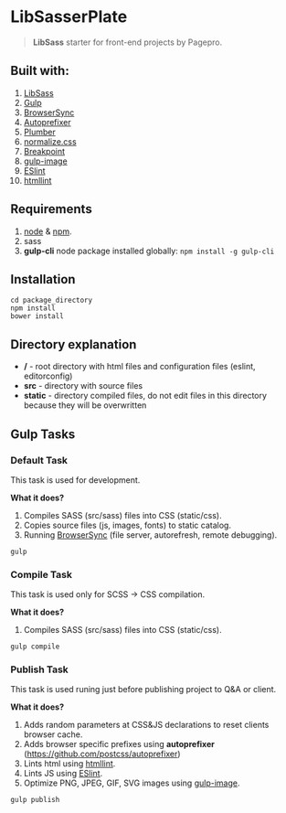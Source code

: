 # LibSasserPlate

> **LibSass** starter for front-end projects by Pagepro.

## Built with:

1. [LibSass](http://libsass.org)
2. [Gulp](http://gulpjs.com/)
3. [BrowserSync](http://www.browsersync.io/)
4. [Autoprefixer](https://github.com/sindresorhus/gulp-autoprefixer)
5. [Plumber](https://github.com/floatdrop/gulp-plumber)
6. [normalize.css](https://necolas.github.io/normalize.css/)
7. [Breakpoint](http://breakpoint-sass.com/)
8. [gulp-image](https://github.com/1000ch/gulp-image)
9. [ESlint](https://github.com/adametry/gulp-eslint)
10. [htmllint](https://github.com/htmllint/htmllint/)

## Requirements
1. [node](https://nodejs.org/en/) & [npm](https://docs.npmjs.com/cli/install).
2. sass
3. **gulp-cli** node package installed globally:
`npm install -g gulp-cli`

## Installation

```shell
cd package_directory
npm install
bower install
```

## Directory explanation

* **/** - root directory with html files and configuration files (eslint, editorconfig)
* **src** - directory with source files
* **static** - directory compiled files, do not edit files in this directory because they will be overwritten

## Gulp Tasks

### Default Task

This task is used for development.

**What it does?**

1. Compiles SASS (src/sass) files into CSS (static/css).
2. Copies source files (js, images, fonts) to static catalog.
3. Running [BrowserSync](http://www.browsersync.io/) (file server, autorefresh, remote debugging).

```shell
gulp
```

### Compile Task

This task is used only for SCSS -> CSS compilation.

**What it does?**

1. Compiles SASS (src/sass) files into CSS (static/css).

```shell
gulp compile
```

### Publish Task

This task is used runing just before publishing project to Q&A or client.

**What it does?**

1. Adds random parameters at CSS&JS declarations to reset clients browser cache.
2. Adds browser specific prefixes using **autoprefixer** (https://github.com/postcss/autoprefixer)
3. Lints html using [htmllint](https://github.com/htmllint/htmllint/).
4. Lints JS using [ESlint](https://github.com/adametry/gulp-eslint).
5. Optimize PNG, JPEG, GIF, SVG images using [gulp-image](https://github.com/1000ch/gulp-image).

```shell
gulp publish
```

